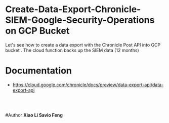 # Create-Data-Export-Chronicle-SIEM-Google-Security-Operations on GCP Bucket
Let's see how to create a data export with the Chronicle Post API into GCP bucket . The cloud function backs up the SIEM data (12 months)


# Documentation
 - https://cloud.google.com/chronicle/docs/preview/data-export-api/data-export-api

<br><br>

#Author
<b>Xiao Li Savio Feng</b>
